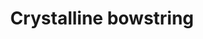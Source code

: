 ---
layout: item
title: Crystalline bowstring
item-id: 23869
datatable: true
id: 23869
name: "Crystalline bowstring"
members: true
lowalch: null
highalch: null
examine: "An enchanted bowstring."
monsters:
  - id: 9034
    name: "Crystalline Dark Beast"
    members: true
    combat_level: 172
    wiki_url: "https://oldschool.runescape.wiki/w/Crystalline_Dark_Beast"
    drops:
      - quantity: "1"
        rarity: null
    image: "https://oldschool.runescape.wiki/images/thumb/9/99/Crystalline_Dark_Beast.png/1200px-Crystalline_Dark_Beast.png?cbf71"
---